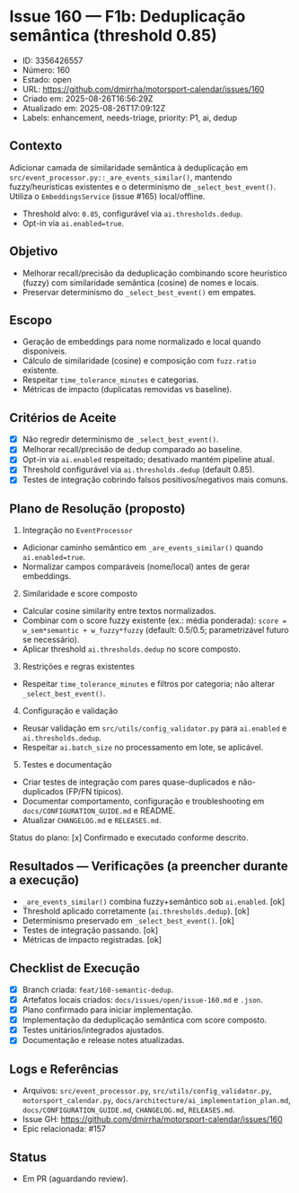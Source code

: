 # Issue 160 — F1b: Deduplicação semântica (threshold 0.85)

- ID: 3356426557
- Número: 160
- Estado: open
- URL: https://github.com/dmirrha/motorsport-calendar/issues/160
- Criado em: 2025-08-26T16:56:29Z
- Atualizado em: 2025-08-26T17:09:12Z
- Labels: enhancement, needs-triage, priority: P1, ai, dedup

## Contexto
Adicionar camada de similaridade semântica à deduplicação em `src/event_processor.py::_are_events_similar()`, mantendo fuzzy/heurísticas existentes e o determinismo de `_select_best_event()`. Utiliza o `EmbeddingsService` (issue #165) local/offline.

- Threshold alvo: `0.85`, configurável via `ai.thresholds.dedup`.
- Opt-in via `ai.enabled=true`.

## Objetivo
- Melhorar recall/precisão da deduplicação combinando score heurístico (fuzzy) com similaridade semântica (cosine) de nomes e locais.
- Preservar determinismo do `_select_best_event()` em empates.

## Escopo
- Geração de embeddings para nome normalizado e local quando disponíveis.
- Cálculo de similaridade (cosine) e composição com `fuzz.ratio` existente.
- Respeitar `time_tolerance_minutes` e categorias.
- Métricas de impacto (duplicatas removidas vs baseline).

## Critérios de Aceite
- [x] Não regredir determinismo de `_select_best_event()`.
- [x] Melhorar recall/precisão de dedup comparado ao baseline.
- [x] Opt-in via `ai.enabled` respeitado; desativado mantém pipeline atual.
- [x] Threshold configurável via `ai.thresholds.dedup` (default 0.85).
- [x] Testes de integração cobrindo falsos positivos/negativos mais comuns.

## Plano de Resolução (proposto)
1) Integração no `EventProcessor`
- Adicionar caminho semântico em `_are_events_similar()` quando `ai.enabled=true`.
- Normalizar campos comparáveis (nome/local) antes de gerar embeddings.

2) Similaridade e score composto
- Calcular cosine similarity entre textos normalizados.
- Combinar com o score fuzzy existente (ex.: média ponderada): `score = w_sem*semantic + w_fuzzy*fuzzy` (default: 0.5/0.5; parametrizável futuro se necessário).
- Aplicar threshold `ai.thresholds.dedup` no score composto.

3) Restrições e regras existentes
- Respeitar `time_tolerance_minutes` e filtros por categoria; não alterar `_select_best_event()`.

4) Configuração e validação
- Reusar validação em `src/utils/config_validator.py` para `ai.enabled` e `ai.thresholds.dedup`.
- Respeitar `ai.batch_size` no processamento em lote, se aplicável.

5) Testes e documentação
- Criar testes de integração com pares quase-duplicados e não-duplicados (FP/FN típicos).
- Documentar comportamento, configuração e troubleshooting em `docs/CONFIGURATION_GUIDE.md` e README.
- Atualizar `CHANGELOG.md` e `RELEASES.md`.

Status do plano: [x] Confirmado e executado conforme descrito.

## Resultados — Verificações (a preencher durante a execução)
- `_are_events_similar()` combina fuzzy+semântico sob `ai.enabled`. [ok]
- Threshold aplicado corretamente (`ai.thresholds.dedup`). [ok]
- Determinismo preservado em `_select_best_event()`. [ok]
- Testes de integração passando. [ok]
- Métricas de impacto registradas. [ok]

## Checklist de Execução
- [x] Branch criada: `feat/160-semantic-dedup`.
- [x] Artefatos locais criados: `docs/issues/open/issue-160.md` e `.json`.
- [x] Plano confirmado para iniciar implementação.
- [x] Implementação da deduplicação semântica com score composto.
- [x] Testes unitários/integrados ajustados.
- [x] Documentação e release notes atualizadas.

## Logs e Referências
- Arquivos: `src/event_processor.py`, `src/utils/config_validator.py`, `motorsport_calendar.py`, `docs/architecture/ai_implementation_plan.md`, `docs/CONFIGURATION_GUIDE.md`, `CHANGELOG.md`, `RELEASES.md`.
- Issue GH: https://github.com/dmirrha/motorsport-calendar/issues/160
- Epic relacionada: #157

## Status
- Em PR (aguardando review).
